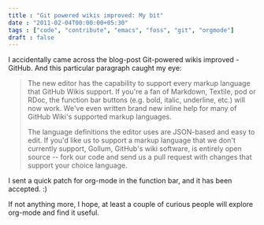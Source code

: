 ```yaml
---
title : "Git powered wikis improved: My bit"
date : "2011-02-04T00:00:00+05:30"
tags : ["code", "contribute", "emacs", "foss", "git", "orgmode"]
draft : false
---
```


I accidentally came across the blog-post Git-powered wikis
improved - GitHub. And this particular paragraph caught my
eye:

> The new editor has the capability to support every markup
> language that GitHub Wikis support. If you're a fan of Markdown,
> Textile, pod or RDoc, the function bar buttons (e.g. bold,
> italic, underline, etc.) will now work. We've even written brand
> new inline help for many of GitHub Wiki's supported markup
> languages.
>
> The language definitions the editor uses are JSON-based and easy
> to edit. If you'd like us to support a markup language that we
> don't currently support, Gollum, GitHub's wiki software, is
> entirely open source -- fork our code and send us a pull request
> with changes that support your choice language.

I sent a quick patch for org-mode in the function bar, and it has
been accepted.  :)

If not anything more, I hope, at least a couple of curious people
will explore org-mode and find it useful.
